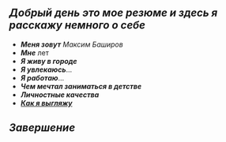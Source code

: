 ## **_Добрый день это мое резюме и здесь я расскажу немного о себе_**
* __*Меня зовут*__ *Максим Баширов*
* __*Мне*__ лет
* *__Я живу в городе__*
* __*Я увлекаюсь*__...
* __*Я работаю*__...
* __*Чем мечтал заниматься в детстве*__
* __*Личностные качества*__
* __*[Как я выгляжу](photo1712238622.jpeg)*__
## _**Завершение**_